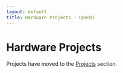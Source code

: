```yaml
---
layout: default
title: Hardware Projects - OpenXC
---
```


<div class="page-header">
    <h1>Hardware Projects</h1>
</div>

Projects have moved to the [Projects](/projects) section.
